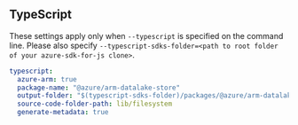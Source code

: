 ## TypeScript

These settings apply only when `--typescript` is specified on the command line.
Please also specify `--typescript-sdks-folder=<path to root folder of your azure-sdk-for-js clone>`.

``` yaml $(typescript)
typescript:
  azure-arm: true
  package-name: "@azure/arm-datalake-store"
  output-folder: "$(typescript-sdks-folder)/packages/@azure/arm-datalake-store"
  source-code-folder-path: lib/filesystem
  generate-metadata: true
```
